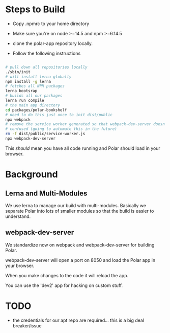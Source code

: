 
# Steps to Build 

- Copy .npmrc to your home directory

- Make sure you're on node >=14.5 and npm >=6.14.5

- clone the polar-app repository locally.

- Follow the following instructions

```bash

# pull down all repositories locally
./sbin/init                            
# will install lerna globally
npm install -g lerna                   
# fetches all NPM packages
lerna bootsrap                         
# builds all our packages 
lerna run compile                      
# the main app directory
cd packages/polar-bookshelf            
# need to do this just once to init dist/public
npx webpack                            
# remove the service worker generated so that webpack-dev-server doesn't get
# confused (going to automate this in the future)
rm -f dist/public/service-worker.js  
npx webpack-dev-server
```

This *should* mean you have all code running and Polar should load in your 
browser.

# Background

## Lerna and Multi-Modules

We use lerna to manage our build with multi-modules.  Basically we separate 
Polar into lots of smaller modules so that the build is easier to understand.

## webpack-dev-server

We standardize now on webpack and webpack-dev-server for building Polar. 

webpack-dev-server will open a port on 8050 and load the Polar app in your 
browser.

When you make changes to the code it will reload the app.

You can use the 'dev2' app for hacking on custom stuff.  

# TODO

- the credentials for our apt repo are required... this is a big deal breaker/issue
